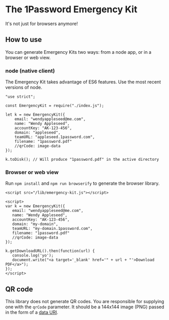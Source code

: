 # The 1Password Emergency Kit

It's not just for browsers anymore!

## How to use

You can generate Emergency Kits two ways: from a node app, or in a browser or web view.

### node (native client)

The Emergency Kit takes advantage of ES6 features. Use the most recent versions of node.

```
"use strict";

const EmergencyKit = require("./index.js");

let k = new EmergencyKit({
    email: "wendyappleseed@me.com",
    name: "Wendy Appleseed",
    accountKey: "AK-123-456",
    domain: "appleseed",
    teamURL: "appleseed.1password.com",
    filename: "1password.pdf"
    //qrCode: image-data
});

k.toDisk(); // Will produce "1password.pdf" in the active directory
```

### Browser or web view

Run `npm install` and `npm run browserify` to generate the browser library.

 ```
<script src="/lib/emergency-kit.js"></script>

<script>
var k = new EmergencyKit({
    email: "wendyappleseed@me.com",
    name: "Wendy Appleseed",
    accountKey: "AK-123-456",
    domain: "my-domain",
    teamURL: "my-domain.1password.com",
    filename: "1password.pdf"
    //qrCode: image-data
});

k.getDownloadURL().then(function(url) {
    console.log('yo');
    document.write("<a target='_blank' href='" + url + "'>Download PDF</a>");
});
</script>
```

## QR code

This library does not generate QR codes. You are responsible for supplying one with the `qrCode` parameter. It should be a 144x144 image (PNG) passed in the form of a [data URI](https://developer.mozilla.org/en-US/docs/Web/HTTP/data_URIs).
